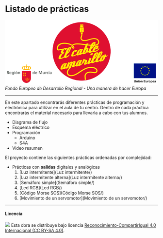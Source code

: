 # Listado de prácticas

<img src="ElCableAmarillo.png" /><br>
*Fondo Europeo de Desarrollo Regional - Una manera de hacer Europa*



***



En este apartado encontrarás diferentes prácticas de programación y electrónica para utilizar en el aula de tu centro. Dentro de cada práctica encontrarás el material necesario para llevarla a cabo con tus alumnos.

- Diagrama de flujo 
- Esquema eléctrico 
- Programación
    - Arduino
    - S4A
- Video resumen


El proyecto contiene las siguientes prácticas ordenadas por complejidad:

- Prácticas con **salidas** digitales y analógicas
    1. [Luz intermitente](Luz intermitente/)
    2. [Luz intermitente alterna](Luz intermitente alterna/)
    3. [Semáforo simple](Semáforo simple/)
    4. [Led RGB](Led RGB/)
    5. [Código Morse SOS](Código Morse SOS/)
    6. [Movimiento de un servomotor](Movimiento de un servomotor/)



***



#### Licencia

<img src="http://i.creativecommons.org/l/by-sa/4.0/88x31.png" /> Esta obra se distribuye bajo licencia [Reconocimiento-CompartirIgual 4.0 Internacional (CC BY-SA 4.0)](https://creativecommons.org/licenses/by-sa/4.0/deed.es_ES).
